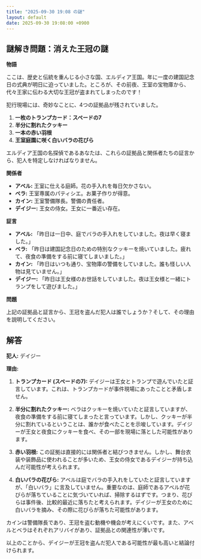 ```yaml
---
title: "2025-09-30 19:08 の謎"
layout: default
date: 2025-09-30 19:08:00 +0900
---
```

## 謎解き問題：消えた王冠の謎

**物語**

ここは、歴史と伝統を重んじる小さな国、エルディア王国。年に一度の建国記念日の式典が明日に迫っていました。ところが、その前夜、王室の宝物庫から、代々王家に伝わる大切な王冠が盗まれてしまったのです！

犯行現場には、奇妙なことに、4つの証拠品が残されていました。

1.  **一枚のトランプカード：スペードの7**
2.  **半分に割れたクッキー**
3.  **一本の赤い羽根**
4.  **王室庭園に咲く白いバラの花びら**

エルディア王国の名探偵であるあなたは、これらの証拠品と関係者たちの証言から、犯人を特定しなければなりません。

**関係者**

*   **アベル:** 王室に仕える庭師。花の手入れを毎日欠かさない。
*   **ベラ:** 王室専属のパティシエ。お菓子作りが得意。
*   **カイン:** 王室警備隊長。警備の責任者。
*   **デイジー:** 王女の侍女。王女に一番近い存在。

**証言**

*   **アベル:** 「昨日は一日中、庭でバラの手入れをしていました。夜は早く寝ました。」
*   **ベラ:** 「昨日は建国記念日のための特別なクッキーを焼いていました。疲れて、夜食の準備をする前に寝てしまいました。」
*   **カイン:** 「昨日はいつも通り、宝物庫の警備をしていました。誰も怪しい人物は見ていません。」
*   **デイジー:** 「昨日は王女様のお世話をしていました。夜は王女様と一緒にトランプをして遊びました。」

**問題**

上記の証拠品と証言から、王冠を盗んだ犯人は誰でしょうか？そして、その理由を説明してください。

## 解答

**犯人:** デイジー

**理由:**

1.  **トランプカード (スペードの7):** デイジーは王女とトランプで遊んでいたと証言しています。これは、トランプカードが事件現場にあったことと矛盾しません。

2.  **半分に割れたクッキー:** ベラはクッキーを焼いていたと証言していますが、夜食の準備をする前に寝てしまったと言っています。しかし、クッキーが半分に割れているということは、誰かが食べたことを示唆しています。デイジーが王女と夜食にクッキーを食べ、その一部を現場に落とした可能性があります。

3.  **赤い羽根:** この証拠は直接的には関係者と結びつきません。しかし、舞台衣装や装飾品に使われることが多いため、王女の侍女であるデイジーが持ち込んだ可能性が考えられます。

4.  **白いバラの花びら:** アベルは庭でバラの手入れをしていたと証言していますが、「白いバラ」に言及していません。重要なのは、庭師であるアベルが花びらが落ちていることに気づいていれば、掃除するはずです。つまり、花びらは事件後、比較的最近に落ちたと考えられます。デイジーが王女のために白いバラを摘み、その際に花びらが落ちた可能性があります。

カインは警備隊長であり、王冠を盗む動機や機会が考えにくいです。また、アベルとベラはそれぞれアリバイがあり、証拠品との関連性が薄いです。

以上のことから、デイジーが王冠を盗んだ犯人である可能性が最も高いと結論付けられます。
